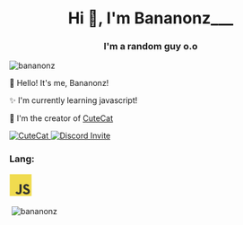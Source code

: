 <h1 align="center">Hi 👋, I'm Bananonz___</h1>
<h3 align="center">I'm a random guy o.o</h3>

<p align="left"> <img src="https://komarev.com/ghpvc/?username=bananonz&label=Profile%20views&color=ff0000&style=flat" alt="bananonz" /> </p>

👋 Hello! It's me, Bananonz!

✨ I'm currently learning javascript!

🎈 I'm the creator of [CuteCat](https://dsc.gg/cute.cat)

<p align="left"> <a href="https://top.gg/bot/766631717078564886">
 <p align="left"> <img src="https://top.gg/api/widget/766631717078564886.svg" alt="CuteCat" />
 
<img src="https://discordapp.com/api/guilds/780336977785651221/widget.png?style=banner1" alt="Discord Invite"/>
  </a>

<h3 align="left">Lang:</h3>
<p align="left"> <a href="https://developer.mozilla.org/en-US/docs/Web/JavaScript" target="_blank"> <img src="https://raw.githubusercontent.com/devicons/devicon/master/icons/javascript/javascript-original.svg" alt="javascript" width="40" height="40"/> </a> </p>

<p>&nbsp;<img align="center" src="https://github-readme-stats.vercel.app/api?username=bananonz&show_icons=true&locale=en" alt="bananonz" /></p>
